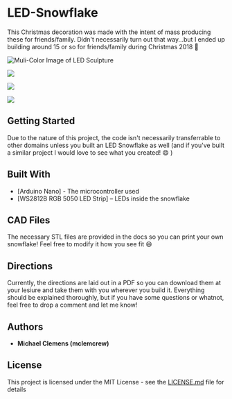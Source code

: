 # LED-Snowflake
This Christmas decoration was made with the intent of mass producing these for friends/family.  Didn't necessarily turn out that way...but I ended up building around 15 or so for friends/family during Christmas 2018 :christmas_tree:


![Muli-Color Image of LED Sculpture](http://mclemens.mgserver.org/Images/Screen%20Shot%202018-11-26%20at%208.54.20%20AM.png)

![](http://mclemens.mgserver.org/Images/56938482273__1E5F50B3-4BE9-4FFC-B50F-06749973D7A6.JPG)

![](http://mclemens.mgserver.org/Images/IMG_0355.JPG)

![](http://mclemens.mgserver.org/Images/20181214_092023396_iOS.jpg)


## Getting Started

Due to the nature of this project, the code isn't necessarily transferrable to other domains unless you built an LED Snowflake as well (and if you've built a similar project I would love to see what you created! :smile: )

## Built With

* [Arduino Nano] - The microcontroller used
* [WS2812B RGB 5050 LED Strip] – LEDs inside the snowflake

## CAD Files

The necessary STL files are provided in the docs so you can print your own snowflake!  Feel free to modify it how you see fit :smile:

## Directions

Currently, the directions are laid out in a PDF so you can download them at your lesiure and take them with you wherever you build it.  Everything should be explained thoroughly, but if you have some questions or whatnot, feel free to drop a comment and let me know!

## Authors

* **Michael Clemens (mclemcrew)**

## License

This project is licensed under the MIT License - see the [LICENSE.md](LICENSE.md) file for details
